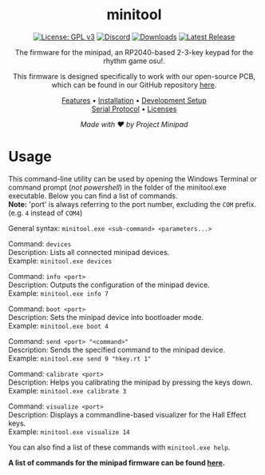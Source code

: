<div align="center">

# minitool

[![License: GPL v3](https://img.shields.io/badge/License-GPLv3-blue.svg)](https://www.gnu.org/licenses/gpl-3.0)
[![Discord](https://img.shields.io/discord/1056311828344483840?label=discord&color=7289da)](https://discord.gg/minipad)
[![Downloads](https://img.shields.io/github/downloads/minipadkb/minitool/total)](https://github.com/minipadKB/minitool/releases/latest)
[![Latest Release](https://img.shields.io/github/v/release/minipadkb/minitool?color=dd00dd)](https://github.com/minipadKB/minitool/releases/latest)

The firmware for the minipad, an RP2040-based 2-3-key keypad for the rhythm game osu!.

This firmware is designed specifically to work with our open-source PCB,</br>
which can be found in our GitHub repository [here](https://github.com/minipadkb/minipad).

[Features](#features-%EF%B8%8F) • [Installation](#installation-) • [Development Setup](#setup-for-development-)</br>
[Serial Protocol](#minipad-serial-protocol-msp-) • [Licenses](#licenses-)
</div>

<div align="center">
<i>Made with ❤️ by Project Minipad</i>
</div>

# Usage

This command-line utility can be used by opening the Windows Terminal or command prompt (*not powershell*) in the folder of the minitool.exe executable. Below you can find a list of commands.</br>
**Note:** 'port' is always referring to the port number, excluding the `COM` prefix. (e.g. `4` instead of `COM4`)

General syntax: `minitool.exe <sub-command> <parameters...>`

Command: `devices`</br>
Description: Lists all connected minipad devices.</br>
Example: `minitool.exe devices`

Command: `info <port>`</br>
Description: Outputs the configuration of the minipad device.</br>
Example: `minitool.exe info 7`

Command: `boot <port>`</br>
Description: Sets the minipad device into bootloader mode.</br>
Example: `minitool.exe boot 4`</br>

Command: `send <port> "<command>"`</br>
Description: Sends the specified command to the minipad device.</br>
Example: `minitool.exe send 9 "hkey.rt 1"`</br>

Command: `calibrate <port>`</br>
Description: Helps you calibrating the minipad by pressing the keys down.</br>
Example: `minitool.exe calibrate 3`</br>

Command: `visualize <port>`</br>
Description: Displays a commandline-based visualizer for the Hall Effect keys.</br>
Example: `minitool.exe visualize 14`</br>

You can also find a list of these commands with `minitool.exe help`.

**A list of commands for the minipad firmware can be found [here](https://github.com/minipadKB/minipad-firmware/tree/master#minipad-serial-protocol-msp-).**